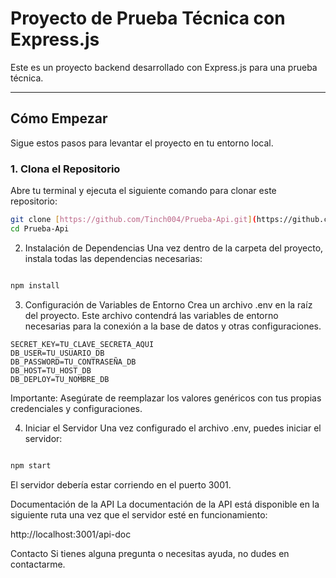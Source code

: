 # Proyecto de Prueba Técnica con Express.js

Este es un proyecto backend desarrollado con Express.js para una prueba técnica.

---

## Cómo Empezar

Sigue estos pasos para levantar el proyecto en tu entorno local.

### 1. Clona el Repositorio

Abre tu terminal y ejecuta el siguiente comando para clonar este repositorio:

```bash
git clone [https://github.com/Tinch004/Prueba-Api.git](https://github.com/Tinch004/Prueba-Api.git)
cd Prueba-Api
```
2. Instalación de Dependencias
Una vez dentro de la carpeta del proyecto, instala todas las dependencias necesarias:

```Bash

npm install
```
3. Configuración de Variables de Entorno
Crea un archivo .env en la raíz del proyecto. Este archivo contendrá las variables de entorno necesarias para la conexión a la base de datos y otras configuraciones.
```.env
SECRET_KEY=TU_CLAVE_SECRETA_AQUI
DB_USER=TU_USUARIO_DB
DB_PASSWORD=TU_CONTRASEÑA_DB
DB_HOST=TU_HOST_DB
DB_DEPLOY=TU_NOMBRE_DB
```
Importante: Asegúrate de reemplazar los valores genéricos con tus propias credenciales y configuraciones.

4. Iniciar el Servidor
Una vez configurado el archivo .env, puedes iniciar el servidor:

```Bash

npm start
```
El servidor debería estar corriendo en el puerto 3001.

Documentación de la API
La documentación de la API está disponible en la siguiente ruta una vez que el servidor esté en funcionamiento:

http://localhost:3001/api-doc

Contacto
Si tienes alguna pregunta o necesitas ayuda, no dudes en contactarme.
